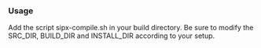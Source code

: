 ### Usage
Add the script sipx-compile.sh in your build directory.
Be sure to modify the SRC_DIR, BUILD_DIR and INSTALL_DIR according to your setup.
